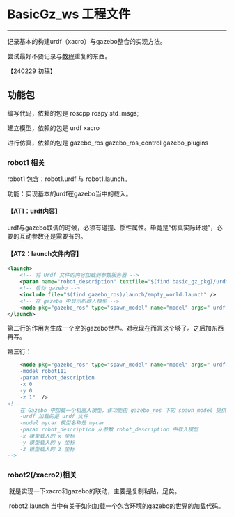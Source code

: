 # BasicGz_ws 工程文件

---

记录基本的构建urdf（xacro）与gazebo整合的实现方法。

尝试最好不要记录与[教程](http://www.autolabor.com.cn/book/ROSTutorials/di-6-zhang-ji-qi-ren-xi-tong-fang-zhen/66-urdfji-cheng-gazebo.html)重复的东西。

【240229 初稿】



## 功能包

编写代码，依赖的包是 roscpp rospy std_msgs;

建立模型，依赖的包是 urdf xacro

进行仿真，依赖的包是 gazebo_ros  gazebo_ros_control gazebo_plugins





### robot1 相关

robot1 包含：robot1.urdf 与 robot1.launch。

功能：实现基本的urdf在gazebo当中的载入。

#### 【AT1：urdf内容】

​	urdf与gazebo联调的时候，必须有碰撞、惯性属性。毕竟是“仿真实际环境”，必要的互动参数还是需要有的。

#### 【AT2：launch文件内容】

```xml
<launch>
    <!-- 将 Urdf 文件的内容加载到参数服务器 -->
    <param name="robot_description" textfile="$(find basic_gz_pkg)/urdf/robot1.urdf" />
    <!-- 启动 gazebo -->
    <include file="$(find gazebo_ros)/launch/empty_world.launch" />
    <!-- 在 gazebo 中显示机器人模型 -->
    <node pkg="gazebo_ros" type="spawn_model" name="model" args="-urdf -model robot111 -param robot_description"  />
</launch>
```

第二行的作用为生成一个空的gazebo世界。对我现在而言这个够了。之后加东西再写。

第三行：

```xml
    <node pkg="gazebo_ros" type="spawn_model" name="model" args="-urdf 
    -model robot111 
    -param robot_description
    -x 0
    -y 0
    -z 1"  />
<!-- 
    在 Gazebo 中加载一个机器人模型，该功能由 gazebo_ros 下的 spawn_model 提供:
    -urdf 加载的是 urdf 文件
    -model mycar 模型名称是 mycar
    -param robot_description 从参数 robot_description 中载入模型
    -x 模型载入的 x 坐标
    -y 模型载入的 y 坐标
    -z 模型载入的 z 坐标
-->
```

### robot2(/xacro2)相关

​	就是实现一下xacro和gazebo的联动，主要是复制粘贴，足矣。

​	robot2.launch  当中有关于如何加载一个包含环境的gazebo的世界的加载代码。





